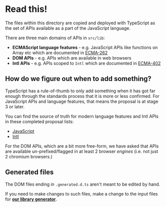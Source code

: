 # Read this!

The files within this directory are copied and deployed with TypeScript as the set of APIs  available as a part of the JavaScript language.

There are three main domains of APIs in `src/lib`:
 
 - **ECMAScript language features** - e.g. JavaScript APIs like functions on Array etc which are documented in [ECMA-262](https://tc39.es/ecma262/)
 - **DOM APIs** - e.g. APIs which are available in web browsers
 - **Intl APIs** - e.g. APIs scoped to `Intl` which are documented in [ECMA-402](https://www.ecma-international.org/publications-and-standards/standards/ecma-402/)

## How do we figure out when to add something?

TypeScript has a rule-of-thumb to only add something when it has got far enough through the standards process that it is more or less confirmed. For JavaScript APIs and language features, that means the proposal is at stage 3 or later.

You can find the source of truth for modern language features and Intl APIs in these completed proposal lists:

 - [JavaScript](https://github.com/tc39/proposals/blob/master/finished-proposals.md)
 - [Intl](https://github.com/tc39/proposals/blob/master/ecma402/finished-proposals.md)

For the DOM APIs, which are a bit more free-form, we have asked that APIs are available un-prefixed/flagged in at least 2 browser _engines_ (i.e. not just 2 chromium browsers.) 

## Generated files

The DOM files ending in `.generated.d.ts` aren't meant to be edited by hand.

If you need to make changes to such files, make a change to the input files for [**our library generator**](https://github.com/microsoft/TypeScript-DOM-lib-generator).
